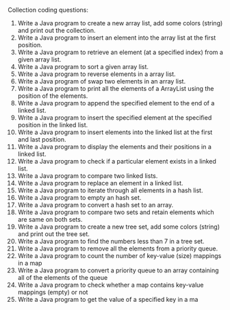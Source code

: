 Collection coding questions:
1. Write a Java program to create a new array list, add some colors (string) and print out the 
collection.
2. Write a Java program to insert an element into the array list at the first position.
3. Write a Java program to retrieve an element (at a specified index) from a given array list.
4. Write a Java program to sort a given array list.
5. Write a Java program to reverse elements in a array list.
6. Write a Java program of swap two elements in an array list.
7. Write a Java program to print all the elements of a ArrayList using the position of the 
elements.
8. Write a Java program to append the specified element to the end of a linked list.
9. Write a Java program to insert the specified element at the specified position in the linked 
list.
10. Write a Java program to insert elements into the linked list at the first and last position.
11. Write a Java program to display the elements and their positions in a linked list. 
12. Write a Java program to check if a particular element exists in a linked list.
13. Write a Java program to compare two linked lists.
14. Write a Java program to replace an element in a linked list.
15. Write a Java program to iterate through all elements in a hash list.
16. Write a Java program to empty an hash set.
17. Write a Java program to convert a hash set to an array.
18. Write a Java program to compare two sets and retain elements which are same on both 
sets.
19. Write a Java program to create a new tree set, add some colors (string) and print out the 
tree set.
20. Write a Java program to find the numbers less than 7 in a tree set. 
21. Write a Java program to remove all the elements from a priority queue.
22. Write a Java program to count the number of key-value (size) mappings in a map
23. Write a Java program to convert a priority queue to an array containing all of the 
elements of the queue
24. Write a Java program to check whether a map contains key-value mappings (empty) or 
not
25. Write a Java program to get the value of a specified key in a ma